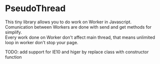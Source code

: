 # PseudoThread

This tiny library allows you to do work on Worker in Javascript.    
Comunication between Workers are done with send and get methods for simplify.    
Every work done on Worker don't affect main thread, that means unlimited loop in worker don't stop your page.    

TODO: add support for IE10 and higer by replace class with constructor function    

